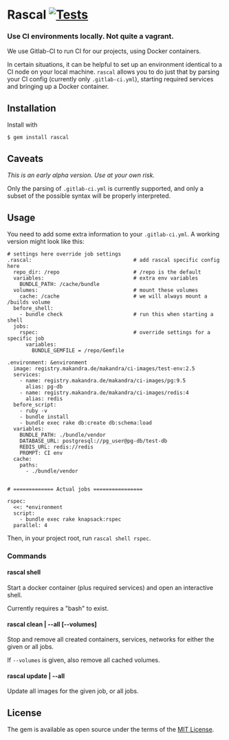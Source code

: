 # Rascal [![Tests](https://github.com/makandra/rascal/workflows/Tests/badge.svg)](https://github.com/makandra/rascal/actions)

### Use CI environments locally. Not quite a vagrant.

We use Gitlab-CI to run CI for our projects, using Docker containers.

In certain situations, it can be helpful to set up an environment identical to a CI
node on your local machine. `rascal` allows you to do just that by parsing your CI config
(currently only `.gitlab-ci.yml`), starting required services and bringing up a Docker
container.

## Installation

Install with

    $ gem install rascal


## Caveats

*This is an early alpha version. Use at your own risk.*

Only the parsing of `.gitlab-ci.yml` is currently supported, and only a subset of the possible syntax
will be properly interpreted.


## Usage

You need to add some extra information to your `.gitlab-ci.yml`. A working version might look like this:

```
# settings here override job settings
.rascal:                                 # add rascal specific config here
  repo_dir: /repo                        # /repo is the default
  variables:                             # extra env variables
    BUNDLE_PATH: /cache/bundle
  volumes:                               # mount these volumes
    cache: /cache                        # we will always mount a /builds volume
  before_shell:
    - bundle check                       # run this when starting a shell
  jobs:
    rspec:                               # override settings for a specific job
      variables:
        BUNDLE_GEMFILE = /repo/Gemfile

.environment: &environment
  image: registry.makandra.de/makandra/ci-images/test-env:2.5
  services:
    - name: registry.makandra.de/makandra/ci-images/pg:9.5
      alias: pg-db
    - name: registry.makandra.de/makandra/ci-images/redis:4
      alias: redis
  before_script:
    - ruby -v
    - bundle install
    - bundle exec rake db:create db:schema:load
  variables:
    BUNDLE_PATH: ./bundle/vendor
    DATABASE_URL: postgresql://pg_user@pg-db/test-db
    REDIS_URL: redis://redis
    PROMPT: CI env
  cache:
    paths:
      - ./bundle/vendor


# ============= Actual jobs ================

rspec:
  <<: *environment
  script:
    - bundle exec rake knapsack:rspec
  parallel: 4
```

Then, in your project root, run `rascal shell rspec`.


### Commands

#### rascal shell <job>

Start a docker container (plus required services) and open an interactive shell.

Currently requires a "bash" to exist.


#### rascal clean <job> | --all [--volumes]

Stop and remove all created containers, services, networks for either the given or all jobs.

If `--volumes` is given, also remove all cached volumes.


#### rascal update <job> | --all

Update all images for the given job, or all jobs.


## License

The gem is available as open source under the terms of the [MIT License](https://opensource.org/licenses/MIT).
